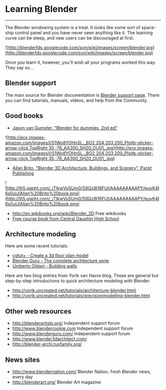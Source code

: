 # Learning Blender #


---


The Blender windowing system is a treat. It looks like some sort of space-ship control panel and you have never seen anything like it. The learning curve can be steep, and new users can be discouraged at first.

![http://blenderfds.googlecode.com/svn/wiki/images/screen/blender.jpg](http://blenderfds.googlecode.com/svn/wiki/images/screen/blender.jpg)

Once you learn it, however, you'll wish all your programs worked this way. They say so...

## Blender support ##

The main source for Blender documentation is [Blender support page](http://www.blender.org/support/).
There you can find tutorials, manuals, videos, and help from the Community.

## Good books ##

  * [Jason van Gumster, "Blender for dummies, 2nd ed" ](http://www.amazon.com/gp/product/0470584467/ref=as_li_ss_tl?ie=UTF8&tag=blendernation-20&linkCode=as2&camp=217153&creative=399349&creativeASIN=0470584467)

![http://ecx.images-amazon.com/images/I/51Wo8YOHnSL._BO2,204,203,200_PIsitb-sticker-arrow-click,TopRight,35,-76_AA300_SH20_OU01_.jpg](http://ecx.images-amazon.com/images/I/51Wo8YOHnSL._BO2,204,203,200_PIsitb-sticker-arrow-click,TopRight,35,-76_AA300_SH20_OU01_.jpg)

  * [Allan Brito, "Blender 3D Architecture, Buildings, and Scenery", Packt Publishing](https://www.packtpub.com/create-3d-architecture-buildings-scenery-with-blender/book)

![http://lh5.ggpht.com/_iTIkwVoSUm0/S9Qz8l16FUI/AAAAAAAAAPY/euyK4I6s0uU/Allan%20Brito%20book.png](http://lh5.ggpht.com/_iTIkwVoSUm0/S9Qz8l16FUI/AAAAAAAAAPY/euyK4I6s0uU/Allan%20Brito%20book.png)

  * http://en.wikibooks.org/wiki/Blender_3D Free wikibooks
  * [Free course book from Central Dauphin High School](http://www.cdschools.org/Page/455)

## Architecture modeling ##

Here are some recent tutorials:

  * [cgtut+ - Create a 3d floor plan model](http://cg.tutsplus.com/tutorials/blender/create-a-3d-floor-plan-model-from-an-architectural-schematic-in-blender/)
  * [Blender Guru - The complete architecture serie](http://www.blenderguru.com/the-complete-architecture-series/)
  * [Umberto Oldani - Building walls](http://www.umbertooldani.com/47/post/2013/12/3d-blender-architecture-we-create-the-building-walls.html)

Here are two blog entries from Yorik van Havre blog. These are general but step-by-step introductions to quick architecture modeling with Blender.

  * http://yorik.uncreated.net/tutorials/architecture-blender.html
  * http://yorik.uncreated.net/tutorials/precisionmodelling-blender.html

## Other web resources ##

  * http://blenderartists.org/ Independent support forum
  * http://www.blendercookie.com Independent support forum
  * http://www.blenderguru.com/ Independent support forum
  * http://www.blender3darchitect.com/
  * http://blender-archi.tuxfamily.org/

## News sites ##

  * http://www.blendernation.com/ Blender Nation, fresh Blender news, every day
  * http://blenderart.org/ Blender Art magazine